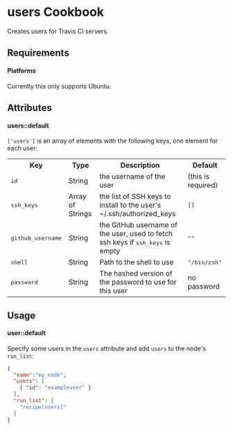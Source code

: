 users Cookbook
=====================

Creates users for Travis CI servers.

Requirements
------------

#### Platforms

Currently this only supports Ubuntu.

Attributes
----------

#### users::default

`['users']` is an array of elements with the following keys, one element for each user:

<table>
  <tr>
    <th>Key</th>
    <th>Type</th>
    <th>Description</th>
    <th>Default</th>
  </tr>
  <tr>
    <td><tt>id</tt></td>
    <td>String</td>
    <td>the username of the user</td>
    <td>(this is required)</td>
  </tr>
  <tr>
    <td><tt>ssh_keys</tt></td>
    <td>Array of Strings</td>
    <td>the list of SSH keys to install to the user's ~/.ssh/authorized_keys</td>
    <td><tt>[]</tt></td>
  </tr>
  <tr>
    <td><tt>github_username</tt></td>
    <td>String</td>
    <td>the GitHub username of the user, used to fetch ssh keys if <tt>ssh_keys</tt> is empty</td>
    <td><tt>""</tt></td>
  </tr>
  <tr>
    <td><tt>shell</tt></td>
    <td>String</td>
    <td>Path to the shell to use</td>
    <td><tt>"/bin/zsh"</tt></td>
  </tr>
  <tr>
    <td><tt>password</tt></td>
    <td>String</td>
    <td>The hashed version of the password to use for this user</td>
    <td>no password</td>
  </tr>
</table>

Usage
-----
#### user::default

Specify some users in the `users` attribute and add `users` to the node's `run_list`:

```json
{
  "name":"my_node",
  "users": [
    { "id": "exampleuser" }
  ],
  "run_list": [
    "recipe[users]"
  ]
}
```

